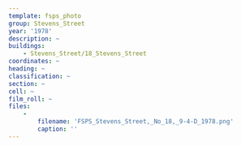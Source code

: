 ```yaml
---
template: fsps_photo
group: Stevens_Street
year: '1978'
description: ~
buildings:
    - Stevens_Street/18_Stevens_Street
coordinates: ~
heading: ~
classification: ~
section: ~
cell: ~
film_roll: ~
files:
    -
        filename: 'FSPS_Stevens_Street,_No_18,_9-4-D_1978.png'
        caption: ''
---
```


